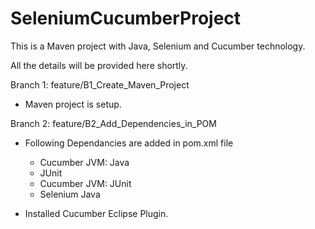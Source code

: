 # SeleniumCucumberProject
This is a Maven project with Java, Selenium and Cucumber technology.

All the details will be provided here shortly.

Branch 1: feature/B1_Create_Maven_Project
- Maven project is setup.

Branch 2: feature/B2_Add_Dependencies_in_POM
- Following Dependancies are added in pom.xml file
  * Cucumber JVM: Java
  * JUnit
  * Cucumber JVM: JUnit
  * Selenium Java

- Installed Cucumber Eclipse Plugin.
